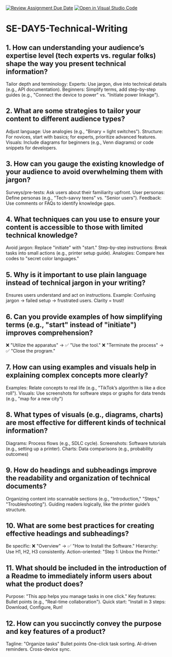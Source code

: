 [![Review Assignment Due Date](https://classroom.github.com/assets/deadline-readme-button-22041afd0340ce965d47ae6ef1cefeee28c7c493a6346c4f15d667ab976d596c.svg)](https://classroom.github.com/a/zsAR-pyY)
[![Open in Visual Studio Code](https://classroom.github.com/assets/open-in-vscode-2e0aaae1b6195c2367325f4f02e2d04e9abb55f0b24a779b69b11b9e10269abc.svg)](https://classroom.github.com/online_ide?assignment_repo_id=18858625&assignment_repo_type=AssignmentRepo)
# SE-DAY5-Technical-Writing
## 1. How can understanding your audience’s expertise level (tech experts vs. regular folks) shape the way you present technical information?
Tailor depth and terminology:
Experts: Use jargon, dive into technical details (e.g., API documentation).
Beginners: Simplify terms, add step-by-step guides (e.g., "Connect the device to power" vs. "Initiate power linkage").
## 2. What are some strategies to tailor your content to different audience types?
Adjust language: Use analogies (e.g., "Binary = light switches").
Structure: For novices, start with basics; for experts, prioritize advanced features.
Visuals: Include diagrams for beginners (e.g., Venn diagrams) or code snippets for developers.
## 3. How can you gauge the existing knowledge of your audience to avoid overwhelming them with jargon?
Surveys/pre-tests: Ask users about their familiarity upfront.
User personas: Define personas (e.g., "Tech-savvy teens" vs. "Senior users").
Feedback: Use comments or FAQs to identify knowledge gaps.
## 4. What techniques can you use to ensure your content is accessible to those with limited technical knowledge?
Avoid jargon: Replace "initiate" with "start."
Step-by-step instructions: Break tasks into small actions (e.g., printer setup guide).
Analogies: Compare hex codes to "secret color languages."
## 5. Why is it important to use plain language instead of technical jargon in your writing?
Ensures users understand and act on instructions. Example: Confusing jargon → failed setup → frustrated users. Clarity = trust!
## 6. Can you provide examples of how simplifying terms (e.g., "start" instead of "initiate") improves comprehension?
❌ "Utilize the apparatus" → ✅ "Use the tool."
❌ "Terminate the process" → ✅ "Close the program."
## 7. How can using examples and visuals help in explaining complex concepts more clearly?
Examples: Relate concepts to real life (e.g., "TikTok’s algorithm is like a dice roll").
Visuals: Use screenshots for software steps or graphs for data trends (e.g., "map for a new city")
## 8. What types of visuals (e.g., diagrams, charts) are most effective for different kinds of technical information?
Diagrams: Process flows (e.g., SDLC cycle).
Screenshots: Software tutorials (e.g., setting up a printer).
Charts: Data comparisons (e.g., probability outcomes)
## 9. How do headings and subheadings improve the readability and organization of technical documents?
Organizing content into scannable sections (e.g., "Introduction," "Steps," "Troubleshooting").
Guiding readers logically, like the printer guide’s structure.
## 10. What are some best practices for creating effective headings and subheadings?
Be specific: ❌ "Overview" → ✅ "How to Install the Software."
Hierarchy: Use H1, H2, H3 consistently.
Action-oriented: "Step 1: Unbox the Printer."
## 11. What should be included in the introduction of a Readme to immediately inform users about what the product does?
Purpose: "This app helps you manage tasks in one click."
Key features: Bullet points (e.g., "Real-time collaboration").
Quick start: "Install in 3 steps: Download, Configure, Run!
## 12. How can you succinctly convey the purpose and key features of a product?
Tagline: "Organize tasks"
Bullet points
One-click task sorting.
AI-driven reminders.
 Cross-device sync.
